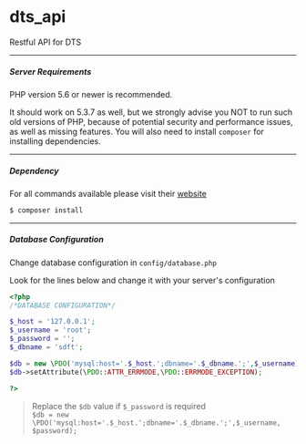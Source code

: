# dts_api
Restful API for DTS


*******************
##### Server Requirements #####

PHP version 5.6 or newer is recommended.

It should work on 5.3.7 as well, but we strongly advise you NOT to run
such old versions of PHP, because of potential security and performance
issues, as well as missing features.  You will also need to install `composer`
for installing dependencies.

************
##### Dependency #####
 For all commands available please visit their [website](https://getcomposer.org/)
```php
$ composer install
```


************
##### Database Configuration #####


Change database configuration in `config/database.php`

Look for the lines below and change it with your server's configuration
```php
<?php
/*DATABASE CONFIGURATION*/

$_host = '127.0.0.1';
$_username = 'root';
$_password = '';
$_dbname = 'sdft';

$db = new \PDO('mysql:host='.$_host.';dbname='.$_dbname.';',$_username);
$db->setAttribute(\PDO::ATTR_ERRMODE,\PDO::ERRMODE_EXCEPTION);

?>
```
> Replace the `$db` value if `$_password` is required  
`$db = new \PDO('mysql:host='.$_host.';dbname='.$_dbname.';',$_username, $password);` 


